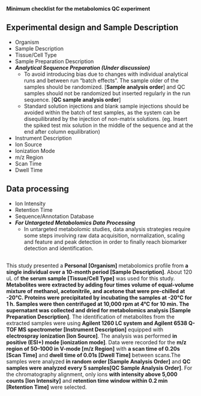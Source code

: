 **Minimum checklist for the metabolomics QC experiment**

## Experimental design and Sample Description

- Organism
- Sample Description
- Tissue/Cell Type
- Sample Preparation Description
- _**Analytical Sequence Preparation (Under discussion)**_
  - To avoid introducing bias due to changes with individual analytical runs and between run “batch effects”. The sample older of the samples should be randomized. [**Sample analysis order**] and QC samples should not be randomized but inserted regularly in the run sequence. [**QC sample analysis order**] 
  - Standard solution injections and blank sample injections should be avoided within the batch of test samples, as the system can be disequilibrated by the injection of non-matrix solutions. (eg. Insert the spiked test mix solution in the middle of the sequence and at the end after column equilibration)
- Instrument Description
- Ion Source
- Ionization Mode
- m/z Region
- Scan Time
- Dwell Time

## Data processing

- Ion Intensity
- Retention Time
- Sequence/Annotation Database
- _**For Untargeted Metabolomics Data Processing**_
  - In untargeted metabolomic studies, data analysis strategies require some steps involving raw data acquisition, normalization, scaling and feature and peak detection in order to finally reach biomarker detection and identification. 
 

## 

This study presented a **Personal [Organism]** metabolomics profile from **a single individual over a 10-month period [Sample Description]**. About 120 uL of **the serum sample [Tissue/Cell Type]** was used for this study. **Metabolites were extracted by adding four times volume of equal-volume mixture of methanol, acetonitrile, and acetone that were pre-chilled at -20°C. Proteins were precipitated by incubating the samples at -20°C for 1 h. Samples were then centrifuged at 10,000 rpm at 4°C for 10 min. The supernatant was collected and dried for metabolomics analysis [Sample Preparation Description]**. The identification of metabolites from the extracted samples were using **Agilent 1260 LC system and Agilent 6538 Q-TOF MS spectrometer [Instrument Description]** equipped with **electrospray ionization [Ion Source]**. The analysis was performed **in positive (ESI+) mode [ionization mode]**. Data were recorded for the **m/z region of 50–1000 in V-mode [m/z Region]** with **a scan time of 0.20s [Scan Time]** and **dwell time of 0.01s [Dwell Time]** between scans.The samples were analyzed **in random order [Sample Analysis Order]** and **QC samples were analyzed every 5 samples[QC Sample Analysis Order]**. For the chromatography alignment, only ions **with intensity above 5,000 counts [Ion Intensity]** and **retention time window within 0.2 min [Retention Time]** were selected.  
